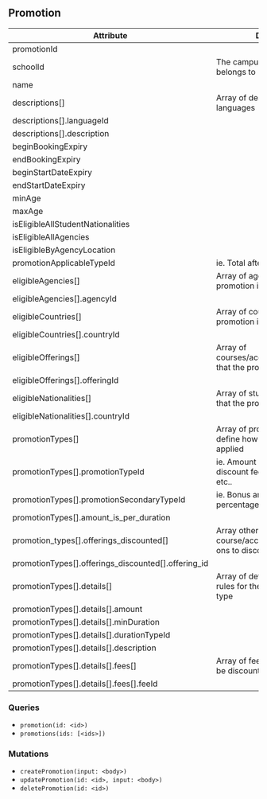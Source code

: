 ## Promotion

Attribute | Description
--- | ---
promotionId | 
schoolId | The campus that the promotion belongs to
name | 
descriptions[] | Array of descriptions in different languages
descriptions[].languageId | 
descriptions[].description | 
beginBookingExpiry | 
endBookingExpiry | 
beginStartDateExpiry | 
endStartDateExpiry | 
minAge | 
maxAge | 
isEligibleAllStudentNationalities | 
isEligibleAllAgencies | 
isEligibleByAgencyLocation | 
promotionApplicableTypeId | ie. Total after tax, Tuition only
eligibleAgencies[] | Array of agencies that the promotion is eligible for
eligibleAgencies[].agencyId | 
eligibleCountries[] | Array of countries that the promotion is eligible for
eligibleCountries[].countryId | 
eligibleOfferings[] | Array of courses/accommodation/addons  that the promotion is eligible for
eligibleOfferings[].offeringId | 
eligibleNationalities[] | Array of student nationalities that the promotion is eligible for
eligibleNationalities[].countryId | 
promotionTypes[] | Array of promotion types that define how this promotion will be applied
promotionTypes[].promotionTypeId | ie. Amount off, percentage off, discount fee, duration extension, etc..
promotionTypes[].promotionSecondaryTypeId | ie. Bonus amount, bonus percentage, etc..
promotionTypes[].amount_is_per_duration | 
promotion_types[].offerings_discounted[] | Array other course/accommodations/add-ons to discount 
promotionTypes[].offerings_discounted[].offering_id | 
promotionTypes[].details[] | Array of details describing the rules for the specific promotion type
promotionTypes[].details[].amount | 
promotionTypes[].details[].minDuration | 
promotionTypes[].details[].durationTypeId | 
promotionTypes[].details[].description | 
promotionTypes[].details[].fees[] | Array of fees that can potentially be discounted
promotionTypes[].details[].fees[].feeId | 


### Queries

* `promotion(id: <id>)`
* `promotions(ids: [<ids>])`

### Mutations

* `createPromotion(input: <body>)`
* `updatePromotion(id: <id>, input: <body>)`
* `deletePromotion(id: <id>)`
